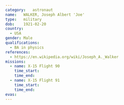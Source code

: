 ```yaml
---
category:	astronaut
name:	WALKER, Joseph Albert 'Joe'
type:	military
dob:	1921-02-20
country:
  - USA
gender:	Male
qualifications:
  - BA in physics
references:
  - https://en.wikipedia.org/wiki/Joseph_A._Walker
missions:
  - name: X-15 Flight 90
    time_start:   
    time_end:     
  - name: X-15 Flight 91
    time_start:   
    time_end:     
evas:
---
```

